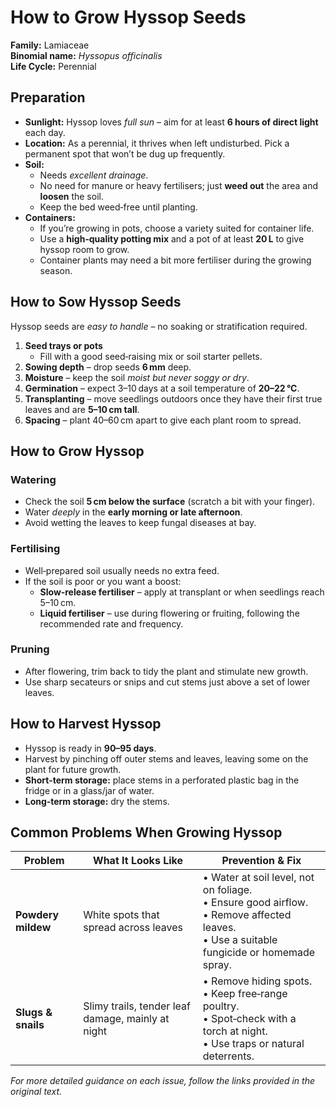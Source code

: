 # How to Grow Hyssop Seeds

**Family:** Lamiaceae  
**Binomial name:** *Hyssopus officinalis*  
**Life Cycle:** Perennial  

## Preparation

- **Sunlight:** Hyssop loves *full sun* – aim for at least **6 hours of direct light** each day.  
- **Location:** As a perennial, it thrives when left undisturbed. Pick a permanent spot that won’t be dug up frequently.  
- **Soil:**  
  - Needs *excellent drainage*.  
  - No need for manure or heavy fertilisers; just **weed out** the area and **loosen** the soil.  
  - Keep the bed weed‑free until planting.  
- **Containers:**  
  - If you’re growing in pots, choose a variety suited for container life.  
  - Use a **high‑quality potting mix** and a pot of at least **20 L** to give hyssop room to grow.  
  - Container plants may need a bit more fertiliser during the growing season.

## How to Sow Hyssop Seeds

Hyssop seeds are *easy to handle* – no soaking or stratification required.

1. **Seed trays or pots**  
   - Fill with a good seed‑raising mix or soil starter pellets.  
2. **Sowing depth** – drop seeds **6 mm** deep.  
3. **Moisture** – keep the soil *moist but never soggy or dry*.  
4. **Germination** – expect 3–10 days at a soil temperature of **20–22 °C**.  
5. **Transplanting** – move seedlings outdoors once they have their first true leaves and are **5–10 cm tall**.  
6. **Spacing** – plant 40–60 cm apart to give each plant room to spread.

## How to Grow Hyssop

### Watering

- Check the soil **5 cm below the surface** (scratch a bit with your finger).  
- Water *deeply* in the **early morning or late afternoon**.  
- Avoid wetting the leaves to keep fungal diseases at bay.

### Fertilising

- Well‑prepared soil usually needs no extra feed.  
- If the soil is poor or you want a boost:  
  - **Slow‑release fertiliser** – apply at transplant or when seedlings reach 5–10 cm.  
  - **Liquid fertiliser** – use during flowering or fruiting, following the recommended rate and frequency.

### Pruning

- After flowering, trim back to tidy the plant and stimulate new growth.  
- Use sharp secateurs or snips and cut stems just above a set of lower leaves.

## How to Harvest Hyssop

- Hyssop is ready in **90–95 days**.  
- Harvest by pinching off outer stems and leaves, leaving some on the plant for future growth.  
- **Short‑term storage:** place stems in a perforated plastic bag in the fridge or in a glass/jar of water.  
- **Long‑term storage:** dry the stems.

## Common Problems When Growing Hyssop

| Problem | What It Looks Like | Prevention & Fix |
|---------|--------------------|------------------|
| **Powdery mildew** | White spots that spread across leaves | • Water at soil level, not on foliage.<br>• Ensure good airflow.<br>• Remove affected leaves.<br>• Use a suitable fungicide or homemade spray. |
| **Slugs & snails** | Slimy trails, tender leaf damage, mainly at night | • Remove hiding spots.<br>• Keep free‑range poultry.<br>• Spot‑check with a torch at night.<br>• Use traps or natural deterrents. |

*For more detailed guidance on each issue, follow the links provided in the original text.*